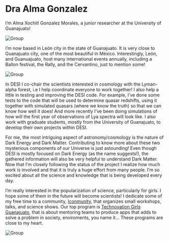 # Dra Alma Gonzalez

I’m Alma Xochitl Gonzalez Morales, a junior researcher at the University of Guanajuato!  

![Group](https://github.com/michaelJwilson/DESI-HighSchool/blob/main/Developers/images/Alma_mayall.jpg)

I’m now based in León city in the state of Guanajuato.  It is very close to Guanajuato city, one of the most beautiful in México.  Interestingly, León, and Guanuajuato, host many international events annually, including a Ballon festival, the Rally, and the Cervantino, just to mention some!

![Group](https://github.com/michaelJwilson/DESI-HighSchool/blob/main/Developers/images/Cervantino.png)

In DESI I co-chair the scientists interested in cosmology with the Lyman-alpha forest, i.e I help coordinate everyone to work together!  I also help a little in testing and improving the DESI code. For example, I’ve done some tests to the code that will be used to determine quasar redshifts, using it together with simulated quasars (where we know the truth) so that we can know how well it does! And more recently I've been doing simulations of how will the first year of observations of Lya spectra will look like. I also work with graduate students, mostly from the University of Guanajuato, to develop their own projects within DESI.

For me, the most intriguing aspect of astronomy/cosmology is the nature of Dark Energy and Dark Matter. Contributing to know more about these two mysterious 
components of our Universe is just astounding!  Even though DESI is mostly focused on Dark Energy (as the name suggests!), the gathered information will also 
be very helpful to understand Dark Matter.  Now that I’m closely following the status of the project I realize how much work is involved and that it is truly 
a huge effort from many people.  I’m so excited about all the science and knowledge that is being developed every day.

I’m really interested in the popularization of science, particularly for girls. I hope some of them in the future will become scientists! I dedicate some of my free time to a community, [Iconmunity](https://www.instagram.com/iconmunity/), that organizes small workshops, talks, and science shows. Our top program is [Technovation Girls Guanajuato](https://twitter.com/TechnovationGTO), that is about mentoring teams to produce apps that adds to solve a problem in society, enviroments, you name it... These programs are close to my heart. 

![Group](https://github.com/michaelJwilson/DESI-HighSchool/blob/main/Developers/images/Alma_outreach.jpg)
